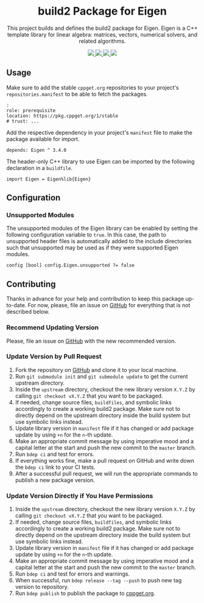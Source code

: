 <h1 align="center">
    build2 Package for Eigen
</h1>

<p align="center">
    This project builds and defines the build2 package for Eigen.
    Eigen is a C++ template library for linear algebra: matrices, vectors, numerical solvers, and related algorithms.
</p>

<p align="center">
    <a href="https://eigen.tuxfamily.org/index.php">
        <img src="https://img.shields.io/website/https/eigen.tuxfamily.org/index.php.svg?down_message=offline&label=Official&style=for-the-badge&up_color=blue&up_message=online">
    </a>
    <a href="https://github.com/build2-packaging/Eigen">
        <img src="https://img.shields.io/website/https/github.com/build2-packaging/Eigen.svg?down_message=offline&label=build2&style=for-the-badge&up_color=blue&up_message=online">
    </a>
    <a href="https://cppget.org/Eigen">
        <img src="https://img.shields.io/website/https/cppget.org/Eigen.svg?down_message=offline&label=cppget.org&style=for-the-badge&up_color=blue&up_message=online">
    </a>
    <a href="https://queue.cppget.org/Eigen">
        <img src="https://img.shields.io/website/https/queue.cppget.org/Eigen.svg?down_message=empty&down_color=blue&label=queue.cppget.org&style=for-the-badge&up_color=orange&up_message=running">
    </a>
</p>

## Usage
Make sure to add the stable `cppget.org` repositories to your project's `repositories.manifest` to be able to fetch the packages.

    :
    role: prerequisite
    location: https://pkg.cppget.org/1/stable
    # trust: ...

Add the respective dependency in your project's `manifest` file to make the package available for import.

    depends: Eigen ^ 3.4.0

The header-only C++ library to use Eigen can be imported by the following declaration in a `buildfile`.

    import Eigen = Eigen%lib{Eigen}

## Configuration

### Unsupported Modules
The unsupported modules of the Eigen library can be enabled by setting the following configuration variable to `true`.
In this case, the path to unsupported header files is automatically added to the include directories such that unsupported may be used as if they were supported Eigen modules.

    config [bool] config.Eigen.unsupported ?= false

## Contributing
Thanks in advance for your help and contribution to keep this package up-to-date.
For now, please, file an issue on [GitHub](https://github.com/build2-packaging/Eigen/issues) for everything that is not described below.

### Recommend Updating Version
Please, file an issue on [GitHub](https://github.com/build2-packaging/Eigen/issues) with the new recommended version.

### Update Version by Pull Request
1. Fork the repository on [GitHub](https://github.com/build2-packaging/Eigen) and clone it to your local machine.
2. Run `git submodule init` and `git submodule update` to get the current upstream directory.
3. Inside the `upstream` directory, checkout the new library version `X.Y.Z` by calling `git checkout vX.Y.Z` that you want to be packaged.
4. If needed, change source files, `buildfiles`, and symbolic links accordingly to create a working build2 package. Make sure not to directly depend on the upstream directory inside the build system but use symbolic links instead.
5. Update library version in `manifest` file if it has changed or add package update by using `+n` for the `n`-th update.
6. Make an appropriate commit message by using imperative mood and a capital letter at the start and push the new commit to the `master` branch.
7. Run `bdep ci` and test for errors.
8. If everything works fine, make a pull request on GitHub and write down the `bdep ci` link to your CI tests.
9. After a successful pull request, we will run the appropriate commands to publish a new package version.

### Update Version Directly if You Have Permissions
1. Inside the `upstream` directory, checkout the new library version `X.Y.Z` by calling `git checkout vX.Y.Z` that you want to be packaged.
2. If needed, change source files, `buildfiles`, and symbolic links accordingly to create a working build2 package. Make sure not to directly depend on the upstream directory inside the build system but use symbolic links instead.
3. Update library version in `manifest` file if it has changed or add package update by using `+n` for the `n`-th update.
4. Make an appropriate commit message by using imperative mood and a capital letter at the start and push the new commit to the `master` branch.
5. Run `bdep ci` and test for errors and warnings.
6. When successful, run `bdep release --tag --push` to push new tag version to repository.
7. Run `bdep publish` to publish the package to [cppget.org](https://cppget.org).

